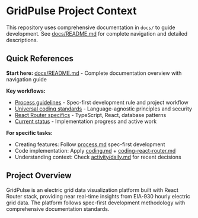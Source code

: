 # GridPulse Project Context

This repository uses comprehensive documentation in `docs/` to guide development. See [docs/README.md](./docs/README.md) for complete navigation and detailed descriptions.

## Quick References

**Start here:** [docs/README.md](./docs/README.md) - Complete documentation overview with navigation guide

**Key workflows:**
- [Process guidelines](./docs/process.md) - Spec-first development rule and project workflow
- [Universal coding standards](./docs/coding.md) - Language-agnostic principles and security
- [React Router specifics](./docs/coding-react-router.md) - TypeScript, React, database patterns
- [Current status](./docs/specs/status.md) - Implementation progress and active work

**For specific tasks:**
- Creating features: Follow [process.md](./docs/process.md) spec-first development
- Code implementation: Apply [coding.md](./docs/coding.md) + [coding-react-router.md](./docs/coding-react-router.md)
- Understanding context: Check [activity/daily.md](./docs/activity/daily.md) for recent decisions

## Project Overview
GridPulse is an electric grid data visualization platform built with React Router stack, providing near real-time insights from EIA-930 hourly electric grid data. The platform follows spec-first development methodology with comprehensive documentation standards.